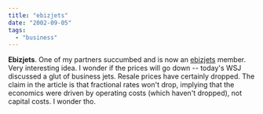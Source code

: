 ```yaml
---
title: "ebizjets"
date: "2002-09-05"
tags: 
  - "business"
---
```


**Ebizjets**. One of my partners succumbed and is now an [ebizjets](http://www.sentientjet.com/home.asp?from=ebizjets) member. Very interesting idea. I wonder if the prices will go down -- today's WSJ discussed a glut of business jets. Resale prices have certainly dropped. The claim in the article is that fractional rates won't drop, implying that the economics were driven by operating costs (which haven't dropped), not capital costs. I wonder tho.
